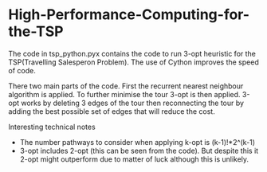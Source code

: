 # High-Performance-Computing-for-the-TSP

The code in tsp_python.pyx contains the code to run 3-opt heuristic for the TSP(Travelling Salesperon Problem). The use of Cython improves the speed of code.

There two main parts of the code. First the recurrent nearest neighbour algorithm is applied. To further minimise the tour 3-opt is then applied. 3-opt works by deleting 3 edges of the tour then reconnecting the tour by adding the best possible set of edges that will reduce the cost.

Interesting technical notes
- The number pathways to consider when applying k-opt is (k-1)!*2^(k-1)
- 3-opt includes 2-opt (this can be seen from the code). But despite this it 2-opt might outperform due to matter of luck although this is unlikely.  
